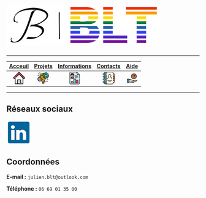 # ![LOGO](./imgs/logo-jb-blt.png "LOGO")

---

| [Acceuil](.) | [Projets](./projets) | [Informations](./information) | [**Contacts**](./contacts) | [Aide](./aide) |
| :---: | :---: | :---: | :---: | :---: |  
| [![HOME](./imgs/home.png)](.) | [![PROJECT](./imgs/projects.png)](./projets) | [![INFO](./imgs/resume.png)](./information) | [![PROJECT](./imgs/contacts.png)](./contacts) | [![PROJECT](./imgs/help.png)](./aide) |

---

## Réseaux sociaux

[![logo-linkdedin](./imgs/logo-linkedin.png)](https://www.linkedin.com/in/julien-balderiotti)

## Coordonnées

**E-mail :** `julien.blt@outlook.com`

**Téléphone :** `06 69 01 35 00`
